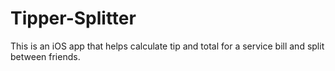# Tipper-Splitter

This is an iOS app that helps calculate tip and total for a service bill and split between friends. 

